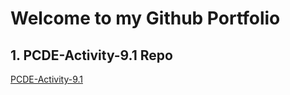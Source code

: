 # Welcome to my Github Portfolio
## 1. PCDE-Activity-9.1 Repo
  <a href = "https://github.com/prembhardwaj/PCDE-Activity-9.1"> PCDE-Activity-9.1 </a>

